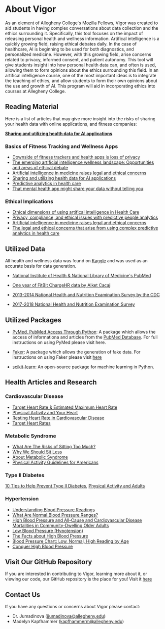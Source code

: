 # About Vigor

As an element of Allegheny College's Mozilla Fellows, Vigor was created to aid students in having complex conversations about data collection and the ethics surrounding it. Specifically, this tool focuses on the impact of releasing personal health and wellness information. Artifical intelligence is a quickly growing field, raising ethical debates daily. In the case of healthcare, AI is beginning to be used for both diagnostics, and personalized medicine. However, with this growing field, arise concerns related to privacy, informed consent, and patient autonomy. This tool will give students insight into how personal health data can, and often is used, allowing them to form opinions about the ethics surrounding this field. In an artifical intelligence course, one of the most important ideas is to integrate the teaching of ethics, and allow students to form their own opinions about the use and growth of AI. This program will aid in incorporating ethics into courses at Allegheny College.

## Reading Material

Here is a list of articles that may give more insight into the risks of sharing your health data with online applications, and fitness companies:

**[Sharing and utilizing health data for AI applications](https://www.hhs.gov/sites/default/files/sharing-and-utilizing-health-data-for-ai-applications.pdf)**

### Basics of Fitness Tracking and Wellness Apps

* [Downside of fitness trackers and health apps is loss of privacy](https://theconversation.com/downside-of-fitness-trackers-and-health-apps-is-loss-of-privacy-69870)
* [The emerging artificial intelligence wellness landscape: Opportunities and areas of ethical debate](https://medium.com/@lkcyber/the-emerging-artificial-intelligence-wellness-landscape-802caf9638de)
* [Artificial intelligence in medicine raises legal and ethical concerns](https://theconversation.com/artificial-intelligence-in-medicine-raises-legal-and-ethical-concerns-122504#:~:text=AI%20can%20draw%20upon%20purchasing,information%20about%20an%20individual's%20health.&text=Researchers%20are%20already%20using%20AI,opioid%20abuse%20and%20even%20suicide.)
* [Sharing and utilizing health data for AI applications](https://www.hhs.gov/sites/default/files/sharing-and-utilizing-health-data-for-ai-applications.pdf)
* [Predictive analytics in health care](https://www2.deloitte.com/us/en/insights/topics/analytics/predictive-analytics-health-care-value-risks.html)
* [That mental health app might share your data without telling you](https://www.theverge.com/2019/4/20/18508382/apps-mental-health-smoking-cessation-data-sharing-privacy-facebook-google-advertising)

### Ethical Implications

* [Ethical dimensions of using artifical intelligence in Health Care](https://journalofethics.ama-assn.org/article/ethical-dimensions-using-artificial-intelligence-health-care/2019-02)
* [Privacy, compliance, and ethical issues with predictive people analytics](https://paulvanderlaken.com/2018/11/12/privacy-compliance-ethical-issues-predictive-people-analytics/)
* [Artificial intelligence in medicine raises legal and ethical concerns](https://theconversation.com/artificial-intelligence-in-medicine-raises-legal-and-ethical-concerns-122504#:~:text=AI%20can%20draw%20upon%20purchasing,information%20about%20an%20individual's%20health.&text=Researchers%20are%20already%20using%20AI,opioid%20abuse%20and%20even%20suicide.)
* [The legal and ethical concerns that arise from using complex predictive analytics in health care](https://pubmed.ncbi.nlm.nih.gov/25006139/)

## Utilized Data

All health and wellness data was found on [Kaggle](https://www.kaggle.com/datasets?utm_medium=paid&utm_source=google.com+search&utm_campaign=datasets&gclid=CjwKCAjwsan5BRAOEiwALzomX0ojbaAIJuDtBLWVXK-fqjFzL8ouC9YPXnfzpLCCwzwOKH4helhYcBoCzJQQAvD_BwE) and was used as an accurate basis for data generation.

* [National Institute of Health & National Library of Medicine's PubMed](https://pubmed.ncbi.nlm.nih.gov/)

* [One year of FitBit ChargeHR data by Alket Cacaj](https://www.kaggle.com/alketcecaj/one-year-of-fitbit-chargehr-data)

* [2013-2014 National Health and Nutrition Examination Survey by the CDC](https://www.kaggle.com/cdc/national-health-and-nutrition-examination-survey)

* [2017-2018 National Health and Nutrition Examination Survey](https://www.kaggle.com/moradnejad/nhanes-questionnaires-datasets-20172018-csv?)

## Utilized Packages

* [PyMed, PubMed Access Through Python](https://github.com/gijswobben/pymed): A package which allows the access of informationa and articles from the [PubMed Database](https://pubmed.ncbi.nlm.nih.gov/). For full instructions on using PyMed please visit here.

* [Faker](https://faker.readthedocs.io/en/master/): A package which allows the generation of fake data. For instructions on using Faker please visit [here](https://github.com/Allegheny-Mozilla-Fellows/predictiveWellness/blob/master/faker/fakerInstructions.md)

* [scikit-learn](https://scikit-learn.org/stable/): An open-source package for machine learning in Python.

## Health Articles and Research

### Cardiovascular Disease

* [Target Heart Rate & Estimated Maximum Heart Rate](https://www.cdc.gov/physicalactivity/basics/measuring/heartrate.htm)
* [Physical Activity and Your Heart](https://www.betterhealth.vic.gov.au/health/ten-tips/10-tips-to-help-prevent-type-2-diabetes)
* [Resting Heart Rate in Cardiovascular Disease](https://www.onlinejacc.org/content/50/9/823?ijkey=82978d0e2c59e2e2ec8b3ee9ebb82db14ba36a3a&keytype2=tf_ipsecsha)
* [Target Heart Rates](https://www.heart.org/en/healthy-living/fitness/fitness-basics/target-heart-rates)

### Metabolic Syndrome

* [What Are The Risks of Sitting Too Much?](https://www.mayoclinic.org/healthy-lifestyle/adult-health/expert-answers/sitting/faq-20058005#:~:text=Research%20has%20linked%20sitting%20for,that%20make%20up%20metabolic%20syndrome.)
* [Why We Should Sit Less](https://www.nhs.uk/live-well/exercise/why-sitting-too-much-is-bad-for-us/)
* [About Metabolic Syndrome](https://www.heart.org/en/health-topics/metabolic-syndrome/about-metabolic-syndrome)
* [Physical Activity Guidelines for Americans](https://health.gov/sites/default/files/2019-09/Physical_Activity_Guidelines_2nd_edition.pdf)

### Type II Diabetes

[10 Tips to Help Prevent Type II Diabetes](https://www.betterhealth.vic.gov.au/health/ten-tips/10-tips-to-help-prevent-type-2-diabetes), [Physical Activity and Adults](https://www.who.int/dietphysicalactivity/factsheet_adults/en/)

### Hypertension

* [Understanding Blood Pressure Readings](https://www.heart.org/en/health-topics/high-blood-pressure/understanding-blood-pressure-readings)
* [What Are Normal Blood Pressure Ranges?](https://opentextbc.ca/vitalsign/chapter/blood-pressure-ranges/)
* [High Blood Pressure and All-Cause and Cardiovascular Disease Mortalities in Community-Dwelling Older Adults](https://www.ncbi.nlm.nih.gov/pmc/articles/PMC5059018/#:~:text=High%20blood%20pressure%20(BP)%20is,the%20leading%20cause%20of%20mortality.&text=Approximately%2054%25%20of%20strokes%20and,are%20attributable%20to%20high%20BP.)
* [Low Blood Pressure (Hypotension)](https://www.ncbi.nlm.nih.gov/pmc/articles/PMC5059018/#:~:text=High%20blood%20pressure%20(BP)%20is,the%20leading%20cause%20of%20mortality.&text=Approximately%2054%25%20of%20strokes%20and,are%20attributable%20to%20high%20BP.)
* [The Facts about High Blood Pressure](https://www.heart.org/en/health-topics/high-blood-pressure/the-facts-about-high-blood-pressure)
* [Blood Pressure Chart: Low, Normal, High Reading by Age](https://www.disabled-world.com/calculators-charts/bloodpressurechart.php)
* [Conquer High Blood Pressure](https://www.diabetes.org/diabetes-risk/prevention/high-blood-pressure)

## Visit Our GitHub Repository

If you are interested in contributing to Vigor, learning more about it, or viewing our code, our GitHub repository is the place for you! Visit it [here](https://github.com/Allegheny-Mozilla-Fellows/predictiveWellness)

## Contact Us

If you have any questions or concerns about Vigor please contact:

* Dr. Jumadinova (jjumadinova@allegheny.edu)
* Madelyn Kapfhammer (kapfhammerm@allegheny.edu)
